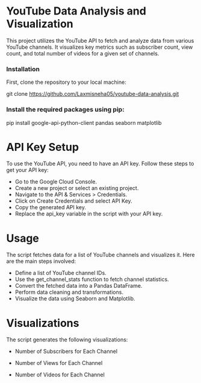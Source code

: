 # YouTube Data Analysis and Visualization
This project utilizes the YouTube API to fetch and analyze data from various YouTube channels. It visualizes key metrics such as subscriber count, view count, and total number of videos for a given set of channels.

### Installation
First, clone the repository to your local machine:

git clone https://github.com/Laxmisneha05/youtube-data-analysis.git

### Install the required packages using pip:

pip install google-api-python-client pandas seaborn matplotlib

# API Key Setup
To use the YouTube API, you need to have an API key. Follow these steps to get your API key:

- Go to the Google Cloud Console.
- Create a new project or select an existing project.
- Navigate to the API & Services > Credentials.
- Click on Create Credentials and select API Key.
- Copy the generated API key.
- Replace the api_key variable in the script with your API key.

# Usage
The script fetches data for a list of YouTube channels and visualizes it. Here are the main steps involved:

- Define a list of YouTube channel IDs.
- Use the get_channel_stats function to fetch channel statistics.
- Convert the fetched data into a Pandas DataFrame.
- Perform data cleaning and transformations.
- Visualize the data using Seaborn and Matplotlib.

# Visualizations
The script generates the following visualizations:

- Number of Subscribers for Each Channel
- Number of Views for Each Channel


- Number of Videos for Each Channel
